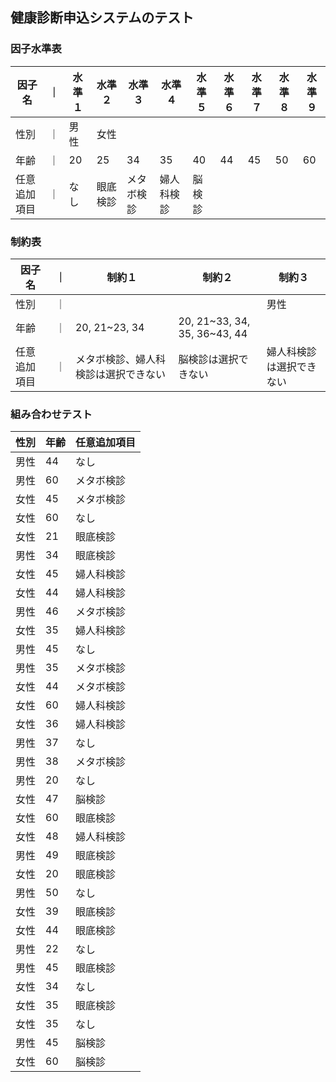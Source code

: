 ## 健康診断申込システムのテスト

### 因子水準表

|因子名|｜|水準１|水準２|水準３|水準４|水準５|水準６|水準７|水準８|水準９|
|--|--|--|--|--|--|--|--|--|--|--|
|性別|｜|男性|女性||||||||
|年齢|｜|20|25|34|35|40|44|45|50|60|
|任意追加項目|｜|なし|眼底検診|メタボ検診|婦人科検診|脳検診|||||

### 制約表

|因子名|｜|制約１|制約２|制約３|
|--|--|--|--|--|
|性別|｜|||男性|
|年齢|｜|20, 21~23, 34|20, 21~33, 34, 35, 36~43, 44||
|任意追加項目|｜|メタボ検診、婦人科検診は選択できない|脳検診は選択できない|婦人科検診は選択できない|

### 組み合わせテスト

|性別|年齢|任意追加項目|
|--|--|--|
|男性|44|なし|
|男性|60|メタボ検診|
|女性|45|メタボ検診|
|女性|60|なし|
|女性|21|眼底検診|
|男性|34|眼底検診|
|女性|45|婦人科検診|
|女性|44|婦人科検診|
|男性|46|メタボ検診|
|女性|35|婦人科検診|
|男性|45|なし|
|男性|35|メタボ検診|
|女性|44|メタボ検診|
|女性|60|婦人科検診|
|女性|36|婦人科検診|
|男性|37|なし|
|男性|38|メタボ検診|
|男性|20|なし|
|女性|47|脳検診|
|女性|60|眼底検診|
|女性|48|婦人科検診|
|男性|49|眼底検診|
|女性|20|眼底検診|
|男性|50|なし|
|女性|39|眼底検診|
|女性|44|眼底検診|
|男性|22|なし|
|男性|45|眼底検診|
|女性|34|なし|
|女性|35|眼底検診|
|女性|35|なし|
|男性|45|脳検診|
|女性|60|脳検診|
